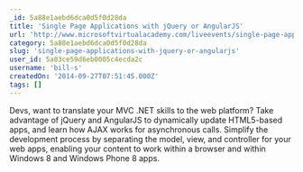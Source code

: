 ```yaml
---
_id: 5a88e1aebd6dca0d5f0d28da
title: 'Single Page Applications with jQuery or AngularJS'
url: 'http://www.microsoftvirtualacademy.com/liveevents/single-page-applications-with-jquery-or-angularjs'
category: 5a88e1aebd6dca0d5f0d28da
slug: 'single-page-applications-with-jquery-or-angularjs'
user_id: 5a83ce59d6eb0005c4ecda2c
username: 'bill-s'
createdOn: '2014-09-27T07:51:45.000Z'
tags: []
---
```


Devs, want to translate your MVC .NET skills to the web platform? Take advantage of jQuery and AngularJS to dynamically update HTML5-based apps, and learn how AJAX works for asynchronous calls. Simplify the development process by separating the model, view, and controller for your web apps, enabling your content to work within a browser and within Windows 8 and Windows Phone 8 apps.
